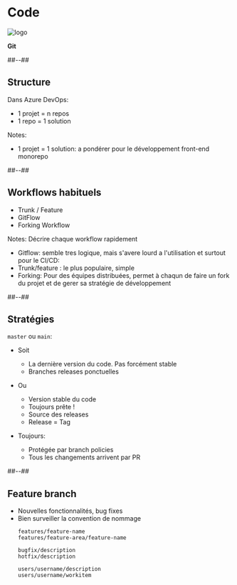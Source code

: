 <!-- .slide: class="transition bg-pink" -->
# Code
![logo](./assets/images/services/repos/logo.svg)

**Git**

##--##
## Structure

Dans Azure DevOps:
- 1 projet = n repos
- 1 repo = 1 solution

Notes:
- 1 projet = 1 solution: a pondérer pour le développement front-end monorepo

##--##
## Workflows habituels
- Trunk / Feature
- GitFlow
- Forking Workflow

Notes:
Décrire chaque workflow rapidement
- Gitflow: semble tres logique, mais s'avere lourd a l'utilisation et surtout pour le CI/CD: 
- Trunk/feature : le plus populaire, simple
- Forking: Pour des équipes distribuées, permet à chaqun de faire un fork du projet et de gerer sa stratégie de développement

##--##
## Stratégies

`master` ou `main`:
- Soit 
    - La dernière version du code. Pas forcément stable
    - Branches releases ponctuelles
- Ou
    - Version stable du code
    - Toujours prête !
    - Source des releases
    - Release = Tag

- Toujours:
    - Protégée par branch policies
    - Tous les changements arrivent par PR

##--##
## Feature branch

- Nouvelles fonctionnalités, bug fixes
- Bien surveiller la convention de nommage
    ```text
    features/feature-name
    features/feature-area/feature-name
    
    bugfix/description
    hotfix/description
    
    users/username/description
    users/username/workitem
    ```


